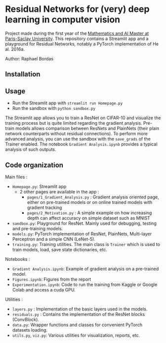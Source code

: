 # Residual Networks for (very) deep learning in computer vision

Project made during the first year of the
[Mathematics and AI Master at Paris-Saclay University](https://www.universite-paris-saclay.fr/en/education/master/mathematics-and-applications/m1-mathematiques-et-intelligence-artificielle).
This repository contains a Streamlit app and a playground for Residual Networks, notably a PyTorch implementation of He
al. 2016a.

Author: Raphael Bordas

## Installation

## Usage

- Run the Streamlit app with `streamlit run Homepage.py`
- Run the sandbox with `python sandbox.py`

The Streamlit app allows you to train a ResNet on CIFAR-10 and visualize the training process but is quite limited
regarding the gradient analysis. Pre-train models allows comparison between ResNets and PlainNets (their plain network
counterparts without residual connections).
To perform more advanced analysis, you can use the sandbox with the `save_grads` of the
Trainer enabled. The notebook `Gradient Analysis.ipynb` provides a typical analysis of such outputs.

## Code organization

Main files :

- `Homepage.py`: Streamlit app
    - 2 other pages are available in the app :
        - `pages/1_Gradient_Analysis.py` : Gradient analysis oriented page, either on pre-trained models or on online
          trained models with gradient tracking
        - `pages/2_Motivation.py` : A simple example on how increasing depth can affect accuracy on simple dataset such
          as MNIST
- `sandbox.py`: Playground for ResNet. Mainly used for debugging, testing and pre-training models.
- `models.py`: PyTorch implementation of ResNet, PlainNets, Multi-layer Perceptron and a simple CNN (LeNet-5).
- `training.py`: Training utilities. The main class is `Trainer` which is used to train models, load, save state
  dictionaries, etc.

Notebooks :

- `Gradient Analysis.ipynb`: Example of gradient analysis on a pre-trained model.
- `Figures.ipynb`: Figures from the report
- `Experimentation.ipynb`: Code to run the training from Kaggle or Google Colab and access a cuda GPU.

Utilities :

- `layers.py` : Implementation of the basic layers used in the models.
- `residuals.py` : Contains the implementation of the ResNet blocks (ConvBlock).
- `data.py`: Wrapper functions and classes for convenient PyTorch datasets loading.
- `utils.py`, `viz.py`: Various utilities for visualization, reports, etc.